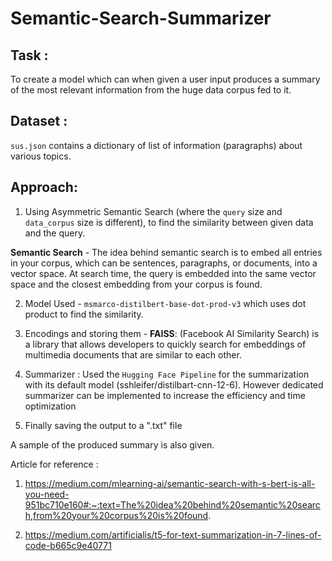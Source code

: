 # Semantic-Search-Summarizer

## Task :

To create a model which can when given a user input produces a summary of the most relevant information from the huge data corpus fed to it.

## Dataset :
`sus.json` contains a dictionary of list of information (paragraphs) about various topics.

## Approach: 


1. Using Asymmetric Semantic Search (where the `query` size and `data_corpus` size is different), to find the similarity between given data and the query.

 **Semantic Search** - The idea behind semantic search is to embed all entries in your corpus, which can be sentences, paragraphs, or documents, into a vector space. At search time, the query is embedded into the same vector space and the closest embedding from your corpus is found.


 2. Model Used - `msmarco-distilbert-base-dot-prod-v3` which uses dot product to find the similarity.

 3. Encodings and storing them - **FAISS**: (Facebook AI Similarity Search) is a library that allows developers to quickly search for embeddings of multimedia documents that are similar to each other.

 4. Summarizer : Used the `Hugging Face Pipeline` for the summarization with its default model (sshleifer/distilbart-cnn-12-6). However dedicated summarizer can be implemented to increase the efficiency and time optimization

 5. Finally saving the output to a ".txt" file

A sample of the produced summary is also given.

Article for reference :

1. https://medium.com/mlearning-ai/semantic-search-with-s-bert-is-all-you-need-951bc710e160#:~:text=The%20idea%20behind%20semantic%20search,from%20your%20corpus%20is%20found.

2. https://medium.com/artificialis/t5-for-text-summarization-in-7-lines-of-code-b665c9e40771
